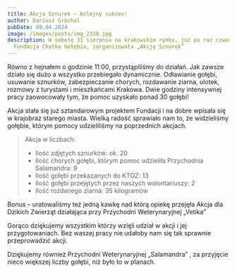```yaml
---
title: Akcja Sznurek – kolejny sukces!
author: Dariusz Grochal
pubDate: 09.04.2024
image: /images/posts/img_2338.jpg
description: W sobotę 31 sierpnia na krakowskim rynku, już po raz czwarty,
  Fundacja Chatka Gołębia, zorganizowała „Akcję Sznurek”
---
```


Równo z hejnałem o godzinie 11:00, przystąpiliśmy do działań. Jak zawsze działo się dużo a wszystko przebiegało dynamicznie. Odławianie gołębi, usuwanie sznurków, zabezpieczanie chorych, rozdawanie ziarna, ulotek, rozmowy z turystami i mieszkańcami Krakowa. Dwie godziny intensywnej pracy zaowocowały tym, że pomoc uzyskało ponad 30 gołębi!

Akcja stała się już sztandarowym projektem Fundacji i na dobre wpisała się w krajobraz starego miasta. Wielką radość sprawiało nam to, że widzieliśmy gołębie, którym pomocy udzieliliśmy na poprzednich akcjach.

> Akcja w liczbach:
>
> - Ilość zdjętych sznurków: ok. 20
> - Ilość chorych gołębi, którym pomoc udzieliła Przychodnia Salamandra: 9
> - Ilość gołębi przekazanych do KTOZ: 13
> - Ilość gołębi przejętych przez naszych wolontariuszy: 2
> - Ilość rozdanego ziarna: 35 kilogramów

Bonus – uratowaliśmy też jedną kawkę nad którą opiekę przejęła Akcja dla Dzikich Zwierząt działająca przy Przychodni Weterynaryjnej „Vetika”

Gorąco dziękujemy wszystkim którzy wzięli udział w akcji i jej przygotowaniach. Bez waszej pracy nie udałoby nam się tak sprawnie przeprowadzić akcji.

Dziękujemy również Przychodni Weterynaryjnej „Salamandra” , za przyjęcie nieco większej liczby gołębi, niż było to w planach.
